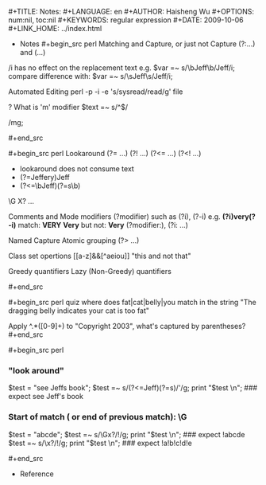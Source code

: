 #+TITLE: Notes: <Master of Regular Expression>
#+LANGUAGE: en
#+AUTHOR: Haisheng Wu
#+OPTIONS: num:nil, toc:nil
#+KEYWORDS:  regular expression
#+DATE: 2009-10-06
#+LINK_HOME: ../index.html

* Notes
#+begin_src perl
Matching and Capture, or just not Capture
(?:...) and (...)


/i has no effect on the replacement text
e.g.  $var =~ s/\bJeff\b/Jeff/i;
compare difference with:
$var =~ s/\sJeff\s/Jeff/i;


Automated Editing
perl -p -i -e 's/sysread/read/g' file


? What is 'm' modifier
$text =~ s/^$/<p>/mg;

#+end_src

#+begin_src perl
Lookaround
  (?= ...) (?! ...) (?<= ...) (?<! ...)
  - lookaround does not consume text
  - (?=Jeffery)Jeff <P61>
  - (?<=\bJeff)(?=s\b)


\G <P128>
  X? ...

Comments and Mode modifiers <P133>
  (?modifier) such as (?i), (?-i)
  e.g. <B>(?i)very(?-i)</B>
       match: <B>VERY</B>
              <B>Very</B>
       but not: <b>Very</b>
  (?modifier:), (?i: ...)


Named Capture <P137>
Atomic grouping
  (?> ...)

Class set opertions <P123>
  [[a-z]&&[^aeiou]]
  "this and not that"

Greedy quantifiers <P139>
Lazy (Non-Greedy) quantifiers

#+end_src

#+begin_src perl
quiz
where does fat|cat|belly|you match in the string
 "The dragging belly indicates your cat is too fat"

Apply ^.*([0-9]+) to "Copyright 2003",
 what's captured by parentheses?
#+end_src

#+begin_src perl
### "look around"
$test = "see Jeffs book";
$test =~ s/(?<=Jeff)(?=s)/'/g;
print "$test \n";    ### expect see Jeff's book

### Start of match ( or end of previous match): \G
$test = "abcde";
$test =~ s/\Gx?/!/g;
print "$test \n";             ### expect !abcde
$test =~ s/\x?/!/g;
print "$test \n";             ### expect !a!b!c!d!e

#+end_src    

* Reference
